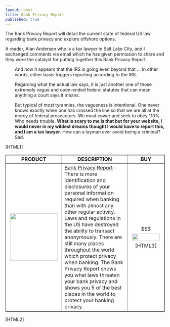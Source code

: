 ```yaml
---
layout: post
title: Bank Privacy Report
published: true
---
```

<p>The Bank Privacy Report will detail the current state of federal US law regarding bank privacy and explore offshore options.</p>
<p>A reader, Alan Andersen who is a tax lawyer in Salt Lake City, and I exchanged comments via email which he has given permission to share and they were the catalyst for putting together this Bank Privacy Report.</p>
<p style="padding-left: 30px;">And now it appears that the IRS is going even beyond that ... In other words, either basis triggers reporting according to the IRS.</p>
<p style="padding-left: 30px;">Regarding what the actual law says, it is just another one of those extremely vague and open-ended federal statutes that can mean anything a court says it means.</p>
<p style="padding-left: 30px;">But typical of most tyrannies, the vagueness is intentional. One never knows exactly when one has crossed the line so that we are all at the mercy of federal prosecutors. We must cower and seek to obey 110%. Who needs trouble. <strong>What is scary to me is that but for your website, I would never in my wildest dreams thought I would have to report this, and I am a tax lawyer.</strong> How can a layman ever avoid being a criminal? Sad.</p>
<p>[HTML1]</p>
<table style="background-color: #ffffff;" border="1" width="800" cellspacing="3" cellpadding="3">
<tbody>
<tr>
<td style="text-align: center;"><strong>PRODUCT</strong></td>
<td style="text-align: center;"><strong>DESCRIPTION</strong></td>
<td style="text-align: center;"><strong>BUY</strong></td>
</tr>
<tr>
<td style="text-align: center;"><a href="http://www.howtovanish.com/products/bank-privacy-report/"><img class="alignleft size-medium wp-image-2533" style="border: 5px solid white;" title="bank privacy report" src="{{ site.baseurl }}/images/bank-privacy-report-250.jpg" alt="" width="150" height="150" /></a></td>
<td style="text-align: left;"><a href="http://www.howtovanish.com/products/bank-privacy-report/" target="_blank">Bank Privacy Report</a> – There is more identification and disclosures of your personal information required when banking than with almost any other regular activity. Laws and regulations in the US have destroyed the ability to transact anonymously. There are still many places throughout the world which protect privacy when banking. The Bank Privacy Report shows you what laws threaten your bank privacy and shows you 5 of the best places in the world to protect your banking privacy.</td>
<td style="text-align: center;"><center>$$$</center><a href="https://www.e-junkie.com/ecom/gb.php?c=cart&amp;i=224314&amp;cl=48745&amp;ejc=2"><img class="aligncenter size-medium wp-image-2533" style="border: 5px solid white;" title="add to cart" src="{{ site.baseurl }}/images/add-to-cart.jpg" alt="" width="87" height="23" /></a>[HTML3]</td>
</tr>
</tbody>
</table>
<p>[HTML2]</p>

